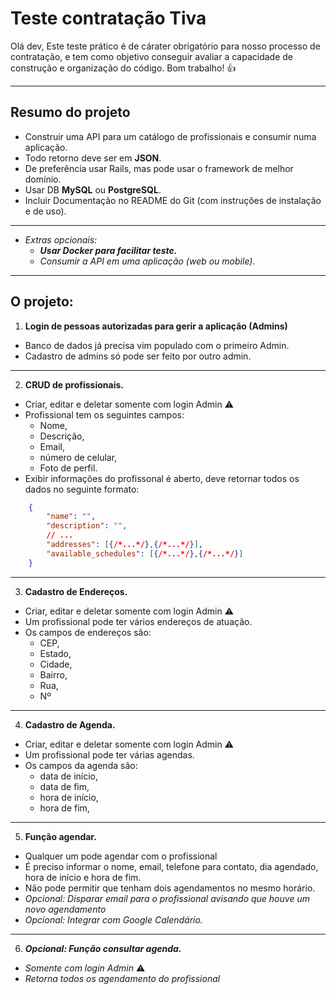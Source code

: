 # Teste contratação Tiva #
Olá dev,
Este teste prático é de cárater obrigatório para nosso processo de contratação, e tem como objetivo conseguir avaliar a capacidade de construção e organização do código.
Bom trabalho! :thumbsup:
____________________
## Resumo do projeto ##

* Construir uma API para um catálogo de profissionais e consumir numa aplicação.
* Todo retorno deve ser em **JSON**.
* De preferência usar Rails, mas pode usar o framework de melhor domínio.
* Usar DB **MySQL** ou **PostgreSQL**.
* Incluir Documentação no README do Git (com instruções de instalação e de uso).

____________________

* *Extras opcionais:*
    * ***Usar Docker para facilitar teste.***
    * *Consumir a API em uma aplicação (web ou mobile).*
____________________
## O projeto: ##

1. **Login de pessoas autorizadas para gerir a aplicação (Admins)**

* Banco de dados já precisa vim populado com o primeiro Admin.
* Cadastro de admins só pode ser feito por outro admin.

------------

2. **CRUD de profissionais.**

* Criar, editar e deletar somente com login Admin :warning:
* Profissional tem os seguintes campos: 
    * Nome, 
    * Descrição, 
    * Email,
    * número de celular,
    * Foto de perfil.
* Exibir informações do profissonal é aberto, deve retornar todos os dados no seguinte formato:

```JSON
    {
        "name": "",
        "description": "",
        // ...
        "addresses": [{/*...*/},{/*...*/}],
        "available_schedules": [{/*...*/},{/*...*/}]
    }
```

------------

3. **Cadastro de Endereços.**

* Criar, editar e deletar somente com login Admin :warning:
* Um profissional pode ter vários endereços de atuação.
* Os campos de endereços são: 
     * CEP,
     * Estado,
     * Cidade,
     * Bairro,
     * Rua,
     * Nº

------------

4. **Cadastro de Agenda.**

* Criar, editar e deletar somente com login Admin :warning:
* Um profissional pode ter várias agendas.
* Os campos da agenda são: 
     * data de início,
     * data de fim,
     * hora de início,
     * hora de fim,

------------

5. **Função agendar.**
   
* Qualquer um pode agendar com o profissional
* É preciso informar o nome, email, telefone para contato, dia agendado, hora de início e hora de fim.
* Não pode permitir que tenham dois agendamentos no mesmo horário.
* *Opcional: Disparar email para o profissional avisando que houve um novo agendamento*
* *Opcional: Integrar com Google Calendário.*

------------

6. ***Opcional: Função consultar agenda.***
   
* *Somente com login Admin* :warning:
* *Retorna todos os agendamento do profissional*
